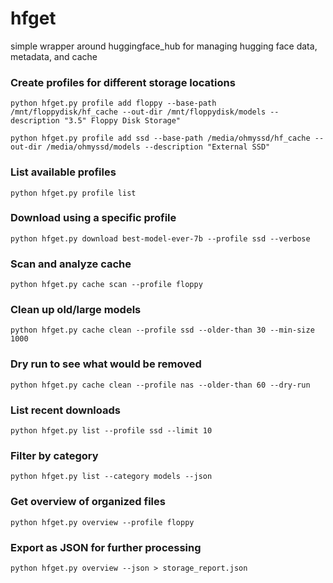 # hfget
simple wrapper around huggingface_hub for managing hugging face data, metadata, and cache

### Create profiles for different storage locations
```
python hfget.py profile add floppy --base-path /mnt/floppydisk/hf_cache --out-dir /mnt/floppydisk/models --description "3.5" Floppy Disk Storage"
```
```
python hfget.py profile add ssd --base-path /media/ohmyssd/hf_cache --out-dir /media/ohmyssd/models --description "External SSD"
```

### List available profiles
`python hfget.py profile list`

### Download using a specific profile
`python hfget.py download best-model-ever-7b --profile ssd --verbose`

### Scan and analyze cache
`python hfget.py cache scan --profile floppy`

### Clean up old/large models
`python hfget.py cache clean --profile ssd --older-than 30 --min-size 1000`

### Dry run to see what would be removed
`python hfget.py cache clean --profile nas --older-than 60 --dry-run`

### List recent downloads
`python hfget.py list --profile ssd --limit 10`

### Filter by category
`python hfget.py list --category models --json`

### Get overview of organized files
`python hfget.py overview --profile floppy`

### Export as JSON for further processing
`python hfget.py overview --json > storage_report.json`
